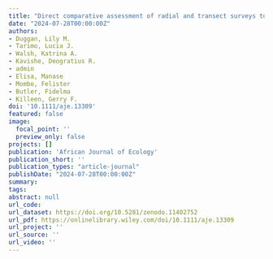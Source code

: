 ```yaml
---
title: "Direct comparative assessment of radial and transect surveys to document wild mammal activity across diverse habitat types"
date: "2024-07-28T00:00:00Z"
authors:
- Duggan, Lily M. 
- Tarimo, Lucia J. 
- Walsh, Katrina A. 
- Kavishe, Deogratius R. 
- admin  
- Elisa, Manase 
- Mombo, Felister 
- Butler, Fidelma 
- Killeen, Gerry F.
doi: '10.1111/aje.13309'
featured: false
image:
  focal_point: ''
  preview_only: false
projects: []
publication: 'African Journal of Ecology'
publication_short: ''
publication_types: "article-journal"
publishDate: "2024-07-28T00:00:00Z"
summary: 
tags: 
abstract: null
url_code: 
url_dataset: https://doi.org/10.5281/zenodo.11402752
url_pdf: https://onlinelibrary.wiley.com/doi/10.1111/aje.13309
url_project: ''
url_source: ''
url_video: ''
---
```



